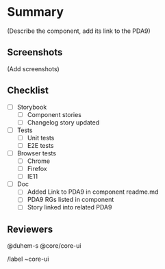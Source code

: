# Summary

(Describe the component, add its link to the PDA9)

## Screenshots

(Add screenshots)

## Checklist

- [ ] Storybook
  - [ ] Component stories
  - [ ] Changelog story updated
- [ ] Tests
  - [ ] Unit tests
  - [ ] E2E tests
- [ ] Browser tests
  - [ ] Chrome
  - [ ] Firefox
  - [ ] IE11
- [ ] Doc
  - [ ] Added Link to PDA9 in component readme.md
  - [ ] PDA9 RGs listed in component
  - [ ] Story linked into related PDA9

## Reviewers

@duhem-s @core/core-ui

/label ~core-ui
